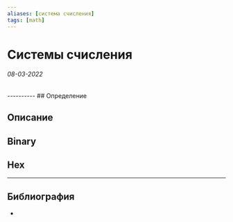```yaml
---
aliases: [система счисления]
tags: [math]
---
```

# Системы счисления
<h6>08-03-2022</h6>
----------
## Определение

## Описание

## Binary

## Hex

---
## Библиография
- 
